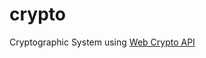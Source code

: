 # crypto
Cryptographic System using [Web Crypto API](https://developer.mozilla.org/en-US/docs/Web/API/Web_Crypto_API)
